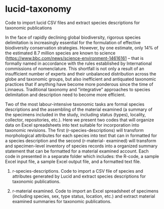 # lucid-taxonomy
Code to import lucid CSV files and extract species descriptions for taxonomic publications

In the face of rapidly declining global biodiversity, rigorous species delimitation is increasingly essential for the formulation of effective biodiversity conservation strategies.  However, by one estimate, only 14% of the estimated 8.7 million species are known to science (https://www.bbc.com/news/science-environment-14616161  – that is formally named in accordance with the rules established by International commissions of nomenclature.  This shortfall is not only a result of an insufficient number of experts and their unbalanced distribution across the globe and taxonomic groups, but also inefficient and antiquated taxonomic practices that if anything have become more ponderous since the time of Linnaeus. Traditional taxonomy and “integrative” approaches to species delimitation and description need to become more efficient.

Two of the most labour-intensive taxonomic tasks are formal species descriptions and the assembling of the material examined (a summary of the specimens included in the study, including status (types), locality, collector, repositories, etc.). Here we present two codes that will organize data on Excel spreadsheets into text suitable for incorporation into taxonomic revisions.  The first (r-species-descriptions) will transform morphological attributes for each species into text that can in formatted for a species description and the second (r-material- examined) will transform and specimen-level inventory of species records into a organized summary statement that can be formatted for a material examined account.
Each code in presented in a separate folder which includes:  the R-code, a sample Excel input file, a sample Excel output file, and a formatted text file.

1. r-species-descriptions.  Code to import a CSV file of species and attributes generated by Lucid and extract species descriptions for taxonomic publications.

2. r-material examined.  Code to import an Excel spreadsheet of specimens (including species, sex, type status, location, etc.) and extract material examined summaries for taxonomic publications.

